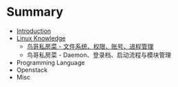 # Summary

* [Introduction](README.md)
* [Linux Knowledge](linux_knowledge.md)
   * [鸟哥私房菜 - 文件系统、权限、账号、进程管理](Linux/VBird_First.md)
   * 鸟哥私房菜 - Daemon、登录档、启动流程与模块管理 
* Programming Language
* Openstack
* Misc

